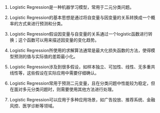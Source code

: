 1. Logistic Regression是一种机器学习模型，常用于二元分类问题。

2. Logistic Regression的基本思想是通过将自变量与因变量的关系转换成一个概率的方式来进行预测和分类。

3. Logistic Regression假设因变量与自变量的关系通过一个logistic函数进行转换；这个函数可以用来描述因变量的变化趋势。

4. Logistic Regression所使用的求解算法通常是最大化损失函数的方法，使得模型预测的值与实际值的差距最小化。

5. Logistic Regression涉及到很多假设，如样本独立、可加性、线性、无多重共线性等，这些假设在实际应用中需要仔细确认。

6. Logistic Regression常用于预测二元变量，且在分类问题中性能较为稳定，但在面对多元分类问题时，则需要使用其他方法进行处理。

7. Logistic Regression可以应用于多种应用场景，如广告投放、推荐系统、金融风控、医学诊断等领域。